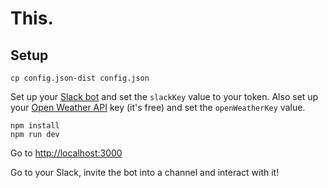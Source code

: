 # This.

## Setup

    cp config.json-dist config.json

Set up your [Slack bot](https://my.slack.com/services/new/bot) and set the `slackKey` value to your token.
Also set up your [Open Weather API](http://openweathermap.org/appid) key (it's free) and set the `openWeatherKey` value.

    npm install
    npm run dev

Go to [http://localhost:3000](http://localhost:3000)

Go to your Slack, invite the bot into a channel and interact with it!
